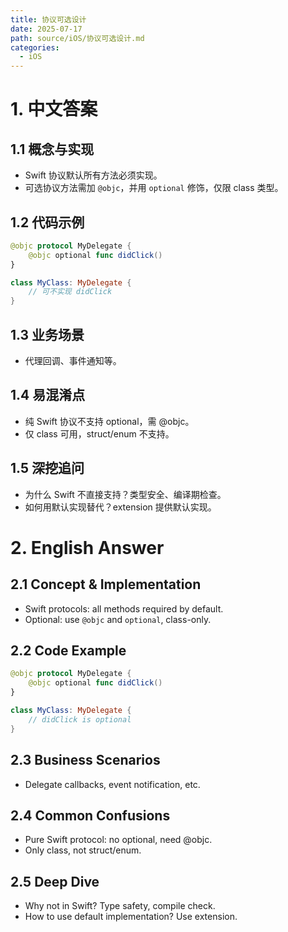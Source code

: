 ```yaml
---
title: 协议可选设计
date: 2025-07-17
path: source/iOS/协议可选设计.md
categories:
  - iOS
---
```


# 1. 中文答案

## 1.1 概念与实现
- Swift 协议默认所有方法必须实现。
- 可选协议方法需加 `@objc`，并用 `optional` 修饰，仅限 class 类型。

## 1.2 代码示例
```swift
@objc protocol MyDelegate {
    @objc optional func didClick()
}

class MyClass: MyDelegate {
    // 可不实现 didClick
}
```

## 1.3 业务场景
- 代理回调、事件通知等。

## 1.4 易混淆点
- 纯 Swift 协议不支持 optional，需 @objc。
- 仅 class 可用，struct/enum 不支持。

## 1.5 深挖追问
- 为什么 Swift 不直接支持？类型安全、编译期检查。
- 如何用默认实现替代？extension 提供默认实现。

# 2. English Answer

## 2.1 Concept & Implementation
- Swift protocols: all methods required by default.
- Optional: use `@objc` and `optional`, class-only.

## 2.2 Code Example
```swift
@objc protocol MyDelegate {
    @objc optional func didClick()
}

class MyClass: MyDelegate {
    // didClick is optional
}
```

## 2.3 Business Scenarios
- Delegate callbacks, event notification, etc.

## 2.4 Common Confusions
- Pure Swift protocol: no optional, need @objc.
- Only class, not struct/enum.

## 2.5 Deep Dive
- Why not in Swift? Type safety, compile check.
- How to use default implementation? Use extension.
